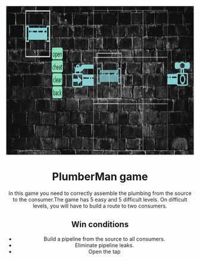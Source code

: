 <html>
   <head>

   </head>
   <body>
      <header>
         <img src="./images/plumberMan.png" id="top" alt="plumberMan" height="400"/>
         <h1>PlumberMan game </h1>
         <p>In this game you need to correctly assemble the plumbing from the source to the consumer.The game has 5 easy and 5 difficult levels. On difficult levels, you will have to build a route to two consumers. 
         <article>
            <h2>Win conditions</h2>
            <ul>
               <li>Build a pipeline from the source to all consumers.</li>
               <li>Eliminate pipeline leaks.</li>
               <li>Open the tap</li>
            </ul>      
         </article>
      </header>
     
   </body>
</html>

